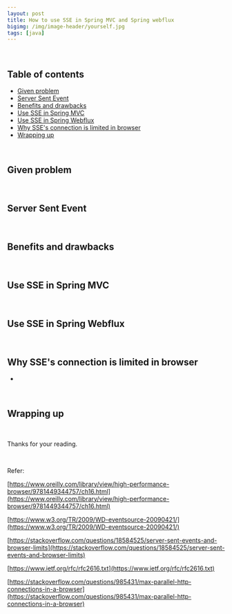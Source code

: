 ```yaml
---
layout: post
title: How to use SSE in Spring MVC and Spring webflux
bigimg: /img/image-header/yourself.jpg
tags: [java]
---
```





<br>

## Table of contents
- [Given problem](#given-problem)
- [Server Sent Event](#server-sent-event)
- [Benefits and drawbacks](#benefits-and-drawbacks)
- [Use SSE in Spring MVC](#use-sse-in-spring-mvc)
- [Use SSE in Spring Webflux](#use-sse-in-spring-webflux)
- [Why SSE's connection is limited in browser](#why-sse-connection-is-limited-in-browser)
- [Wrapping up](#wrapping-up)


<br>

## Given problem



<br>

## Server Sent Event



<br>

## Benefits and drawbacks





<br>

## Use SSE in Spring MVC




<br>

## Use SSE in Spring Webflux



<br>

## Why SSE's connection is limited in browser
- 



<br>

## Wrapping up



<br>

Thanks for your reading.

<br>

Refer:

[https://www.oreilly.com/library/view/high-performance-browser/9781449344757/ch16.html](https://www.oreilly.com/library/view/high-performance-browser/9781449344757/ch16.html)

[https://www.w3.org/TR/2009/WD-eventsource-20090421/](https://www.w3.org/TR/2009/WD-eventsource-20090421/)

[https://stackoverflow.com/questions/18584525/server-sent-events-and-browser-limits](https://stackoverflow.com/questions/18584525/server-sent-events-and-browser-limits)

[https://www.ietf.org/rfc/rfc2616.txt](https://www.ietf.org/rfc/rfc2616.txt)

[https://stackoverflow.com/questions/985431/max-parallel-http-connections-in-a-browser](https://stackoverflow.com/questions/985431/max-parallel-http-connections-in-a-browser)